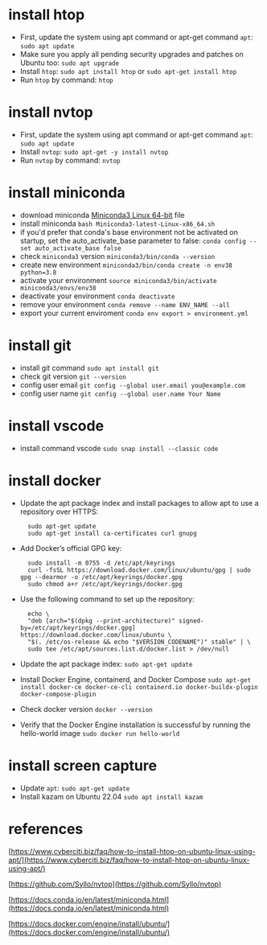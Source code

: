 # install htop
- First, update the system using apt command or apt-get command `apt`: `sudo apt update`
- Make sure you apply all pending security upgrades and patches on Ubuntu too: `sudo apt upgrade`
- Install `htop`: `sudo apt install htop` or `sudo apt-get install htop`
- Run `htop` by command: `htop`

# install nvtop
- First, update the system using apt command or apt-get command `apt`: `sudo apt update`
- Install `nvtop`: `sudo apt-get -y install nvtop`
- Run `nvtop` by command: `nvtop`

# install miniconda
- download miniconda [Miniconda3 Linux 64-bit](https://docs.conda.io/en/latest/miniconda.html) file
- install miniconda `bash Miniconda3-latest-Linux-x86_64.sh`
- if you'd prefer that conda's base environment not be activated on startup, set the auto_activate_base parameter to false:  `conda config --set auto_activate_base false`
- check `miniconda3` version `miniconda3/bin/conda --version`
- create new environment `miniconda3/bin/conda create -n env38 python=3.8`
- activate your environment `source miniconda3/bin/activate miniconda3/envs/env38`
- deactivate your environment `conda deactivate`
- remove your environment `conda remove --name ENV_NAME --all`
- export your current enviroment `conda env export > environment.yml`

# install git
- install git command `sudo apt install git`
- check git version `git --version`
- config user email `git config --global user.email you@example.com`
- config user name `git config --global user.name Your Name`

# install vscode
- install command vscode `sudo snap install --classic code`

# install docker
- Update the apt package index and install packages to allow apt to use a repository over HTTPS:

        sudo apt-get update
        sudo apt-get install ca-certificates curl gnupg

- Add Docker’s official GPG key:

        sudo install -m 0755 -d /etc/apt/keyrings
        curl -fsSL https://download.docker.com/linux/ubuntu/gpg | sudo gpg --dearmor -o /etc/apt/keyrings/docker.gpg
        sudo chmod a+r /etc/apt/keyrings/docker.gpg

- Use the following command to set up the repository:

        echo \
        "deb [arch="$(dpkg --print-architecture)" signed-by=/etc/apt/keyrings/docker.gpg] https://download.docker.com/linux/ubuntu \
        "$(. /etc/os-release && echo "$VERSION_CODENAME")" stable" | \
        sudo tee /etc/apt/sources.list.d/docker.list > /dev/null

- Update the apt package index: `sudo apt-get update`

- Install Docker Engine, containerd, and Docker Compose `sudo apt-get install docker-ce docker-ce-cli containerd.io docker-buildx-plugin docker-compose-plugin`

- Check docker version `docker --version`

- Verify that the Docker Engine installation is successful by running the hello-world image `sudo docker run hello-world`

# install screen capture
- Update `apt`: `sudo apt-get update`
- Install kazam on Ubuntu 22.04 `sudo apt install kazam`

# references

[https://www.cyberciti.biz/faq/how-to-install-htop-on-ubuntu-linux-using-apt/](https://www.cyberciti.biz/faq/how-to-install-htop-on-ubuntu-linux-using-apt/)

[https://github.com/Syllo/nvtop](https://github.com/Syllo/nvtop)

[https://docs.conda.io/en/latest/miniconda.html](https://docs.conda.io/en/latest/miniconda.html)

[https://docs.docker.com/engine/install/ubuntu/](https://docs.docker.com/engine/install/ubuntu/)